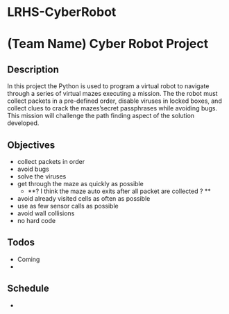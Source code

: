 # LRHS-CyberRobot

# (Team Name) Cyber Robot Project

## Description
In this project the Python is used to program a virtual robot to navigate through a series of virtual mazes executing a mission. The the robot must collect packets in a pre-defined order, disable viruses in locked boxes, and collect clues to crack the mazes’secret passphrases while avoiding bugs. This mission will challenge the path finding aspect of the solution developed. 


## Objectives
- collect packets in order
- avoid bugs
- solve the viruses
- get through the maze as quickly as possible
    - **? I think the maze auto exits after all packet are collected ? **
- avoid already visited cells as often as possible
- use as few sensor calls as possible
- avoid wall collisions
- no hard code

## Todos
 -  Coming
 - 

## Schedule
 - 
